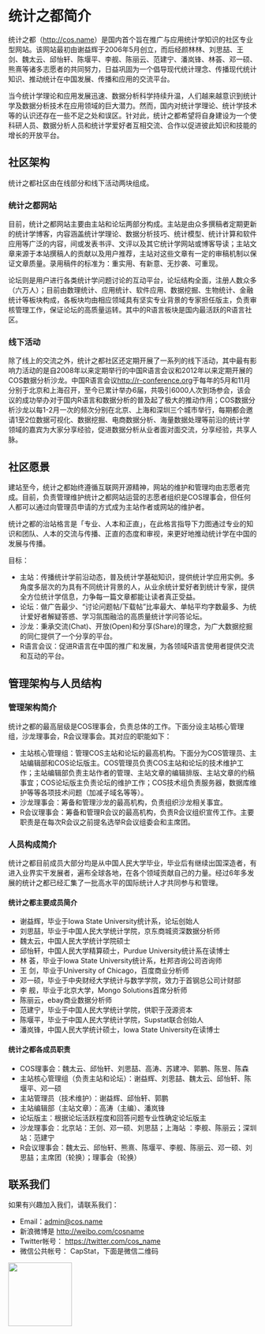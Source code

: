 # 统计之都简介
<!-- 邱怡轩初稿，谢益辉一次修订，林荟、邓一硕二次修订 -->

统计之都（<http://cos.name>）是国内首个旨在推广与应用统计学知识的社区专业型网站。该网站最初由谢益辉于2006年5月创立，而后经颜林林、刘思喆、王剑、魏太云、邱怡轩、陈堰平、李舰、陈丽云、范建宁、潘岚锋、林荟、邓一硕、熊熹等诸多志愿者的共同努力，日益巩固为一个倡导现代统计理念、传播现代统计知识、推动统计在中国发展、传播和应用的交流平台。

当今统计学理论和应用发展迅速、数据分析科学持续升温，人们越来越意识到统计学及数据分析技术在应用领域的巨大潜力。然而，国内对统计学理论、统计学技术等的认识还存在一些不足之处和误区。针对此，统计之都希望将自身建设为一个使科研人员、数据分析人员和统计学爱好者互相交流、合作以促进彼此知识和技能的增长的开放平台。

## 社区架构

统计之都社区由在线部分和线下活动两块组成。

### 统计之都网站

目前，统计之都网站主要由主站和论坛两部分构成。主站是由众多撰稿者定期更新的统计学博客，内容涵盖统计学理论、数据分析技巧、统计模型、统计计算和软件应用等广泛的内容，间或发表书评、文评以及其它统计学网站或博客导读；主站文章来源于本站撰稿人的贡献以及用户推荐，主站对这些文章有一定的审稿机制以保证文章质量。录用稿件的标准为：重实用、有新意、无抄袭、可重现。

论坛则是用户进行各类统计学问题讨论的互动平台，论坛结构全面，注册人数众多（六万人）；目前由数理统计、应用统计、软件应用、数据挖掘、生物统计、金融统计等板块构成，各板块均由相应领域具有坚实专业背景的专家担任版主，负责审核管理工作，保证论坛的高质量运转。其中的R语言板块是国内最活跃的R语言社区。

### 线下活动

除了线上的交流之外，统计之都社区还定期开展了一系列的线下活动，其中最有影响力活动的是自2008年以来定期举行的中国R语言会议和2012年以来定期开展的COS数据分析沙龙。中国R语言会议<http://r-conference.org>于每年的5月和11月分别于北京和上海召开，至今已累计举办6届，共吸引6000人次到场参会，该会议的成功举办对于国内R语言和数据分析的普及起了极大的推动作用；COS数据分析沙龙以每1-2月一次的频次分别在北京、上海和深圳三个城市举行，每期都会邀请1至2位数据可视化、数据挖掘、电商数据分析、海量数据处理等前沿的统计学领域的嘉宾为大家分享经验，促进数据分析从业者面对面交流，分享经验，共享人脉。

## 社区愿景

建站至今，统计之都始终遵循互联网开源精神，网站的维护和管理均由志愿者完成。目前，负责管理维护统计之都网站运营的志愿者组织是COS理事会，但任何人都可以通过向管理员申请的方式成为主站作者或网站的维护者。

统计之都的治站格言是「专业、人本和正直」，在此格言指导下力图通过专业的知识和团队、人本的交流与传播、正直的态度和审视，来更好地推动统计学在中国的发展与传播。

目标：

* 主站：传播统计学前沿动态，普及统计学基础知识，提供统计学应用实例。多角度多层次的为具有不同统计背景的人，从业余统计爱好者到统计专家，提供全方位统计学信息，力争每一篇文章都能让读者真正受益。
* 论坛：做广告最少、“讨论问题帖/下载帖”比率最大、单帖平均字数最多、为统计爱好者解疑答惑、学习氛围融洽的高质量统计学问答论坛。
* 沙龙：秉承交流(Chat)、开放(Open)和分享(Share)的理念，为广大数据挖掘的同仁提供了一个分享的平台。
* R语言会议：促进R语言在中国的推广和发展，为各领域R语言使用者提供交流和互动的平台。

## 管理架构与人员结构

### 管理架构简介

统计之都的最高层级是COS理事会，负责总体的工作。下面分设主站核心管理组，沙龙理事会，R会议理事会。其对应的职能如下：

* 主站核心管理组：管理COS主站和论坛的最高机构。下面分为COS管理员、主站编辑部和COS论坛版主。COS管理员负责COS主站和论坛的技术维护工作；主站编辑部负责主站作者的管理、主站文章的编辑排版、主站文章的约稿事宜；COS论坛版主负责论坛的维护工作；COS技术组负责服务器，数据库维护等等各项技术问题（加减子域名等等）。
* 沙龙理事会：筹备和管理沙龙的最高机构，负责组织沙龙相关事宜。
* R会议理事会：筹备和管理R会议的最高机构，负责R会议组织宣传工作。主要职责是在每次R会议之前提名选举R会议组委会和主席团。

### 人员构成简介

统计之都目前成员大部分均是从中国人民大学毕业，毕业后有继续出国深造者，有进入业界实干发展者，遍布全球各地，在各个领域贡献自己的力量。经过6年多发展的统计之都已经汇集了一批高水平的国际统计人才共同参与和管理。 

#### 统计之都主要成员简介

* 谢益辉，毕业于Iowa State University统计系，论坛创始人
* 刘思喆，毕业于中国人民大学统计学院，京东商城资深数据分析师
* 魏太云，中国人民大学统计学院硕士
* 邱怡轩，中国人民大学精算硕士，Purdue University统计系在读博士
* 林  荟，毕业于Iowa State University统计系，杜邦咨询公司咨询师
* 王  剑，毕业于University of Chicago，百度商业分析师
* 邓一硕，毕业于中央财经大学统计与数学学院，效力于首钢总公司计财部
* 李  舰，毕业于北京大学，Mongo Solutions首席分析师
* 陈丽云，ebay商业数据分析师
* 范建宁，毕业于中国人民大学统计学院，供职于茂源资本
* 陈堰平，毕业于中国人民大学统计学院，Supstat联合创始人
* 潘岚锋，中国人民大学统计硕士，Iowa State University在读博士

#### 统计之都各成员职责

-	COS理事会：魏太云、邱怡轩、刘思喆、高涛、苏建冲、郭鹏、陈昱、陈森
-	主站核心管理组（负责主站和论坛）：谢益辉、刘思喆、魏太云、邱怡轩、陈堰平、邓一硕
-	主站管理员（技术维护）：谢益辉、邱怡轩、郭鹏
-	主站编辑部（主站文章）：高涛（主编）、潘岚锋
-	论坛版主：根据论坛活跃程度和回答问题专业性确定论坛版主
-	沙龙理事会：北京站：王剑、邓一硕、刘思喆；上海站 ：李舰、陈丽云；深圳站：范建宁
-	R会议理事会：魏太云、邱怡轩、熊熹、陈堰平、李舰、陈丽云、邓一硕、刘思喆；主席团（轮换）；理事会（轮换）

## 联系我们

如果有兴趣加入我们，请联系我们：

- Email：admin@cos.name 
- 新浪微博是 <http://weibo.com/cosname> 
- Twitter帐号： <https://twitter.com/cos_name>
- 微信公共帐号： CapStat，下面是微信二维码

<img src="http://cos.name/wp-content/uploads/2013/04/qrcode-8cm.jpg" alt="" border="0" height="129" width="129">
